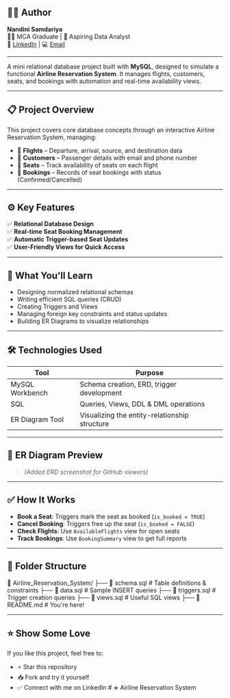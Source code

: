 ## 👩‍💻 Author

**Nandini Samdariya**  
🧑‍🎓 MCA Graduate | 💼 Aspiring Data Analyst  
🔗 [LinkedIn](https://www.linkedin.com/in/nandinisamdariya) | 💻 [Email](nandini.samdariya10@gmail.com)

---

A mini relational database project built with **MySQL**, designed to simulate a functional **Airline Reservation System**. It manages flights, customers, seats, and bookings with automation and real-time availability views.

---

## 📋 Project Overview

This project covers core database concepts through an interactive Airline Reservation System, managing:

- 🛫 **Flights** – Departure, arrival, source, and destination data  
- 👤 **Customers** – Passenger details with email and phone number  
- 💺 **Seats** – Track availability of seats on each flight  
- 📄 **Bookings** – Records of seat bookings with status (Confirmed/Cancelled)  

---

## ⚙️ Key Features

✅ **Relational Database Design**  
✅ **Real-time Seat Booking Management**  
✅ **Automatic Trigger-based Seat Updates**  
✅ **User-Friendly Views for Quick Access**  

---

## 🧠 What You'll Learn

- Designing normalized relational schemas  
- Writing efficient SQL queries (CRUD)  
- Creating Triggers and Views  
- Managing foreign key constraints and status updates  
- Building ER Diagrams to visualize relationships  

---

## 🛠 Technologies Used

| Tool            | Purpose                                      |
|-----------------|----------------------------------------------|
| MySQL Workbench | Schema creation, ERD, trigger development    |
| SQL             | Queries, Views, DDL & DML operations         |
| ER Diagram Tool | Visualizing the entity-relationship structure |

---

## 📸 ER Diagram Preview

> *(Added ERD screenshot for GitHub viewers)*

---

## ✅ How It Works

- **Book a Seat**: Triggers mark the seat as booked (`is_booked = TRUE`)
- **Cancel Booking**: Triggers free up the seat (`is_booked = FALSE`)
- **Check Flights**: Use `AvailableFlights` view for open seats
- **Track Bookings**: Use `BookingSummary` view to get full reports

---

## 📂 Folder Structure

📁 Airline_Reservation_System/
├── 📄 schema.sql # Table definitions & constraints
├── 📄 data.sql # Sample INSERT queries
├── 📄 triggers.sql # Trigger creation queries
├── 📄 views.sql # Useful SQL views
├── 📄 README.md # You're here!

---

## ⭐ Show Some Love

If you like this project, feel free to:

- ⭐ Star this repository  
- 📥 Fork and try it yourself  
- ✅ Connect with me on LinkedIn  # ✈️ Airline Reservation System
